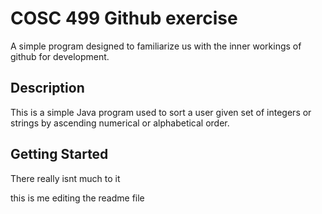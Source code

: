 # COSC 499 Github exercise

A simple program designed to familiarize us with the inner workings of github for development.

## Description

This is a simple Java program used to sort a user given set of integers or strings by ascending numerical or alphabetical order.

## Getting Started

There really isnt much to it

this is me editing the readme file 